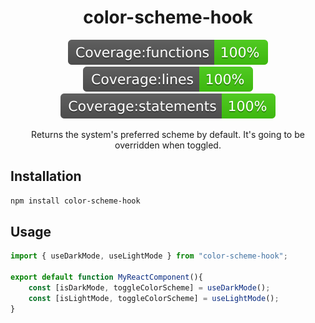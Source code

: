 <center>
    <h1 align="center">color-scheme-hook</h1>
    <p align="center">
        <img style="display: inline-block" src="coverage/badge-functions.svg">
        <img style="display: inline-block" src="coverage/badge-lines.svg">
        <img style="display: inline-block" src="coverage/badge-statements.svg">
    </p>
    <p>Returns the system's preferred scheme by default. It's going to be overridden when toggled.</p>
</center>

## Installation
```bash
npm install color-scheme-hook
```

## Usage
```jsx
import { useDarkMode, useLightMode } from "color-scheme-hook";

export default function MyReactComponent(){
    const [isDarkMode, toggleColorScheme] = useDarkMode();  
    const [isLightMode, toggleColorScheme] = useLightMode();
}
```